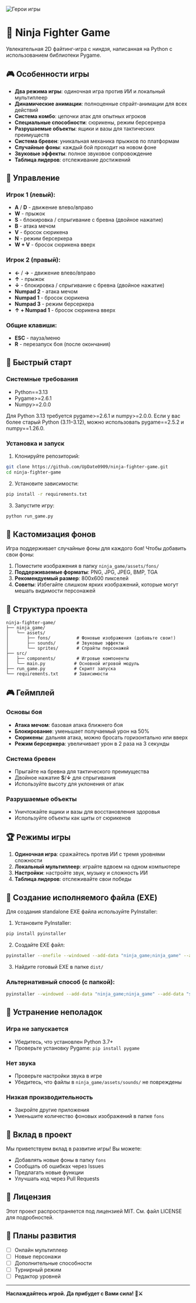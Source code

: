 ![Герои игры](ninja_game/assets/screenshot.png)
# 🥷 Ninja Fighter Game

Увлекательная 2D файтинг-игра с ниндзя, написанная на Python с использованием библиотеки Pygame.

## 🎮 Особенности игры

- **Два режима игры**: одиночная игра против ИИ и локальный мультиплеер
- **Динамические анимации**: полноценные спрайт-анимации для всех действий
- **Система комбо**: цепочки атак для опытных игроков
- **Специальные способности**: сюрикены, режим берсеркера
- **Разрушаемые объекты**: ящики и вазы для тактических преимуществ
- **Система бревен**: уникальная механика прыжков по платформам
- **Случайные фоны**: каждый бой проходит на новом фоне
- **Звуковые эффекты**: полное звуковое сопровождение
- **Таблица лидеров**: отслеживание достижений

## 🎯 Управление

### Игрок 1 (левый):
- **A** / **D** - движение влево/вправо
- **W** - прыжок
- **S** - блокировка / спрыгивание с бревна (двойное нажатие)
- **B** - атака мечом
- **V** - бросок сюрикена
- **N** - режим берсеркера
- **W + V** - бросок сюрикена вверх

### Игрок 2 (правый):
- **←** / **→** - движение влево/вправо
- **↑** - прыжок
- **↓** - блокировка / спрыгивание с бревна (двойное нажатие)
- **Numpad 2** - атака мечом
- **Numpad 1** - бросок сюрикена
- **Numpad 3** - режим берсеркера
- **↑ + Numpad 1** - бросок сюрикена вверх

### Общие клавиши:
- **ESC** - пауза/меню
- **R** - перезапуск боя (после окончания)

## 🚀 Быстрый старт

### Системные требования
- Python==3.13
- Pygame>=2.6.1
- Numpy>=2.0.0

Для Python 3.13 требуется pygame>=2.6.1 и numpy>=2.0.0.
Если у вас более старый Python (3.11–3.12), можно использовать pygame==2.5.2 и numpy==1.26.0.

### Установка и запуск
1. Клонируйте репозиторий:
```bash
git clone https://github.com/UpDate0909/ninja-fighter-game.git
cd ninja-fighter-game
```

2. Установите зависимости:
```bash
pip install -r requirements.txt
```

3. Запустите игру:
```bash
python run_game.py
```

## 🎨 Кастомизация фонов

Игра поддерживает случайные фоны для каждого боя! Чтобы добавить свои фоны:

1. Поместите изображения в папку `ninja_game/assets/fons/`
2. **Поддерживаемые форматы**: PNG, JPG, JPEG, BMP, TGA
3. **Рекомендуемый размер**: 800x600 пикселей
4. **Советы**: Избегайте слишком ярких изображений, которые могут мешать видимости персонажей

## 📁 Структура проекта

```
ninja-fighter-game/
├── ninja_game/
│   └── assets/
│       ├── fons/          # Фоновые изображения (добавьте свои!)
│       ├── sounds/        # Звуковые эффекты
│       └── sprites/       # Спрайты персонажей
├── src/
│   ├── components/        # Игровые компоненты
│   └── main.py           # Основной игровой модуль
├── run_game.py           # Скрипт запуска
└── requirements.txt      # Зависимости
```

## 🎮 Геймплей

### Основы боя
- **Атака мечом**: базовая атака ближнего боя
- **Блокирование**: уменьшает получаемый урон на 50%
- **Сюрикены**: дальняя атака, можно бросать горизонтально или вверх
- **Режим берсеркера**: увеличивает урон в 2 раза на 3 секунды

### Система бревен
- Прыгайте на бревна для тактического преимущества
- Двойное нажатие **S**/**↓** для спрыгивания
- Используйте высоту для уклонения от атак

### Разрушаемые объекты
- Уничтожайте ящики и вазы для восстановления здоровья
- Используйте объекты как щиты от сюрикенов

## 🏆 Режимы игры

1. **Одиночная игра**: сражайтесь против ИИ с тремя уровнями сложности
2. **Локальный мультиплеер**: играйте вдвоем на одном компьютере
3. **Настройки**: настройте звук, музыку и сложность ИИ
4. **Таблица лидеров**: отслеживайте свои победы

## 🔧 Создание исполняемого файла (EXE)

Для создания standalone EXE файла используйте PyInstaller:

1. Установите PyInstaller:
```bash
pip install pyinstaller
```

2. Создайте EXE файл:
```bash
pyinstaller --onefile --windowed --add-data "ninja_game;ninja_game" --add-data "src;src" --icon=ninja_game/assets/icon.ico run_game.py
```

3. Найдите готовый EXE в папке `dist/`

### Альтернативный способ (с папкой):
```bash
pyinstaller --windowed --add-data "ninja_game;ninja_game" --add-data "src;src" --icon=ninja_game/assets/icon.ico run_game.py
```

## 🐛 Устранение неполадок

### Игра не запускается
- Убедитесь, что установлен Python 3.7+
- Проверьте установку Pygame: `pip install pygame`

### Нет звука
- Проверьте настройки звука в игре
- Убедитесь, что файлы в `ninja_game/assets/sounds/` не повреждены

### Низкая производительность
- Закройте другие приложения
- Уменьшите количество фоновых изображений в папке `fons`

## 🤝 Вклад в проект

Мы приветствуем вклад в развитие игры! Вы можете:
- Добавлять новые фоны в папку `fons`
- Сообщать об ошибках через Issues
- Предлагать новые функции
- Улучшать код через Pull Requests

## 📄 Лицензия

Этот проект распространяется под лицензией MIT. См. файл LICENSE для подробностей.

## 🎯 Планы развития

- [ ] Онлайн мультиплеер
- [ ] Новые персонажи
- [ ] Дополнительные способности
- [ ] Турнирный режим
- [ ] Редактор уровней

---

**Наслаждайтесь игрой. Да прибудет с Вами сила! 🥷⚔️**
